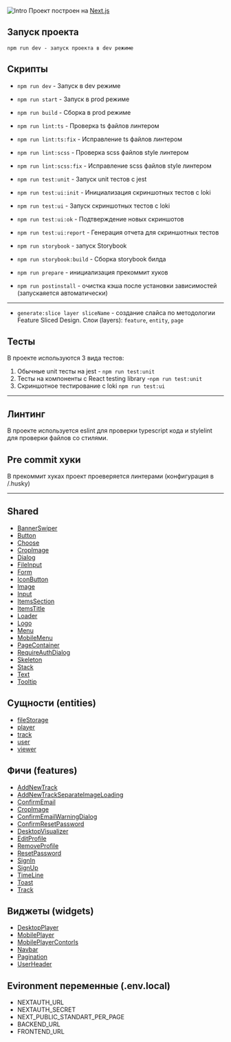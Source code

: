 ![Intro]('Intro.png')
Проект построен на [Next.js](https://nextjs.org/)

## Запуск проекта

```
npm run dev - запуск проекта в dev режиме
```

## Скрипты

- `npm run dev` - Запуск в dev режиме
- `npm run start` - Запуск в prod режиме
- `npm run build` - Сборка в prod режиме

- `npm run lint:ts` - Проверка ts файлов линтером
- `npm run lint:ts:fix` - Исправление ts файлов линтером

- `npm run lint:scss` - Проверка scss файлов style линтером
- `npm run lint:scss:fix` - Исправление scss файлов style линтером

- `npm run test:unit` - Запуск unit тестов с jest

- `npm run test:ui:init` - Инициализация скриншотных тестов с loki
- `npm run test:ui` - Запуск скриншотных тестов с loki
- `npm run test:ui:ok` - Подтверждение новых скриншотов
- `npm run test:ui:report` - Генерация отчета для скриншотных тестов

- `npm run storybook` - запуск Storybook
- `npm run storybook:build` - Сборка storybook билда

- `npm run prepare` - инициализация прекоммит хуков

- `npm run postinstall` - очистка кэша после установки зависимостей (запускаяется автоматически)
----
- `generate:slice layer sliceName` - создание слайса по методологии Feature Sliced Design.
Cлои (layers): `feature`, `entity`, `page`

## Тесты

В проекте используются 3 вида тестов:
1) Обычные unit тесты на jest - `npm run test:unit`
2) Тесты на компоненты с React testing library -`npm run test:unit`
3) Скриншотное тестирование с loki `npm run test:ui`

----

## Линтинг

В проекте используется eslint для проверки typescript кода и stylelint для проверки файлов со стилями.

## Pre commit хуки

В прекоммит хуках проект проеверяется линтерами (конфигурация в /.husky)


----
## Shared

- [BannerSwiper](/src/shared/ui/BannerSwiper)
- [Button](/src/shared/ui/Button)
- [Choose](/src/shared/ui/Choose)
- [CropImage](/src/shared/ui/CropImage)
- [Dialog](/src/shared/ui/Dialog)
- [FileInput](/src/shared/ui/FileInput)
- [Form](/src/shared/ui/Form)
- [IconButton](/src/shared/ui/IconButton)
- [Image](/src/shared/ui/Image)
- [Input](/src/shared/ui/Input)
- [ItemsSection](/src/shared/ui/ItemsSection)
- [ItemsTitle](/src/shared/ui/ItemsTitle)
- [Loader](/src/shared/ui/Loader)
- [Logo](/src/shared/ui/Logo)
- [Menu](/src/shared/ui/Menu)
- [MobileMenu](/src/shared/ui/MobileMenu)
- [PageContainer](/src/shared/ui/PageContainer)
- [RequireAuthDialog](/src/shared/ui/RequireAuthDialog)
- [Skeleton](/src/shared/ui/Skeleton)
- [Stack](/src/shared/ui/Stack)
- [Text](/src/shared/ui/Text)
- [Tooltip](/src/shared/ui/Tooltip)


## Сущности (entities)

- [fileStorage](/src/entity/fileStorage)
- [player](/src/entity/player)
- [track](/src/entity/track)
- [user](/src/entity/user)
- [viewer](/src/entity/viewer)

## Фичи (features)

- [AddNewTrack](/src/feature/AddNewTrack)
- [AddNewTrackSeparateImageLoading](/src/feature/AddNewTrackSeparateImageLoading)
- [ConfirmEmail](/src/feature/ConfirmEmail)
- [CropImage](/src/feature/CropImage)
- [ConfirmEmailWarningDialog](/src/feature/ConfirmEmailWarningDialog)
- [ConfirmResetPassword](/src/feature/ConfirmResetPassword)
- [DesktopVisualizer](/src/feature/DesktopVisualizer)
- [EditProfile](/src/feature/EditProfile)
- [RemoveProfile](/src/feature/RemoveProfile)
- [ResetPassword](/src/feature/ResetPassword)
- [SignIn](/src/feature/SignIn)
- [SignUp](/src/feature/SignUp)
- [TimeLine](/src/feature/TimeLine)
- [Toast](/src/feature/Toast)
- [Track](/src/feature/Track)


## Виджеты (widgets)

- [DesktopPlayer](/src/widgets/DesktopPlayer)
- [MobilePlayer](/src/widgets/MobilePlayer)
- [MobilePlayerContorls](/src/widgets/MobilePlayerContorls)
- [Navbar](/src/widgets/Navbar)
- [Pagination](/src/widgets/Pagination)
- [UserHeader](/src/widgets/UserHeader)


## Evironment переменные (.env.local)

- NEXTAUTH_URL
- NEXTAUTH_SECRET
- NEXT_PUBLIC_STANDART_PER_PAGE
- BACKEND_URL
- FRONTEND_URL
